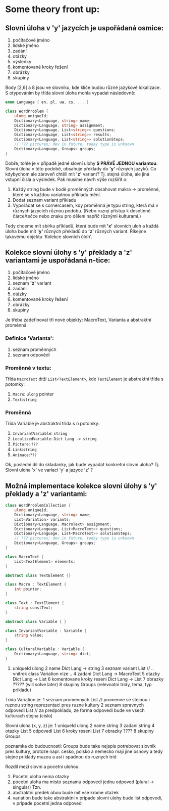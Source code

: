 ﻿# Some theory front up:

## Slovní úloha v 'y' jazycích je uspořádaná osmice:

1. počítačové jméno
2. lidské jméno
3. zadání
4. otázky
5. výsledky
6. komentované kroky řešení
7. obrázky
8. skupiny

Body [2,6] a 8 jsou ve slovníku, kde klíče budou různé jazykové lokalizace. S otypováním by třída slovní úloha mohla vypadat následovně:


```c#
enum Language { en, pl, ua, cs, ... }

class WordProblem {
	ulong uniqueId;
	Dictionary<Language, string> name;
	Dictionary<Language, string> assignment;
	Dictionary<Language, List<string>> questions;
	Dictionary<Language, List<string>> results;
	Dictionary<Language, List<string>> solutionSteps;
	// ??? pictures; dev in future, today type is unknown
	Dictionary<Language, Groups> groups;
}
```

Dobře, tohle je v případě jedné slovní ulohy **S PRÁVĚ JEDNOU variantou**. Slovní úloha v této podobě, obsahuje překlady do **'y'** různých jazyků. Co kdybychom ale zároveň chtěli mít **'z'** variant? Tj. stejná úloha, ale jiná vstupní čísla a výsledek. Pak musíme návrh výše rozšířit o:

1. Každý string bude v bodě proměnných obsahovat makra -> proměnné, které se s každou variatnou příkladu mění.
2. Dodat seznam variant příkladu
3. Vypořádat se s cornercasem, kdy proměnná je typu string, která má v různych jazycích různou podobu. (Nebo ruzný přístup k desetinné čárce/tečce nebo znaku pro dělení napříč různými kulturami.)

Tedy chceme mít sbírku příkladů, která bude mít **'x'** slovnich uloh a každá úloha bude mít **'y'** různých překladů do **'z'** různých variant. Říkejme takovému objektu 'Kolekce slovních úloh'.

## Kolekce slovní úlohy s 'y' překlady a 'z' variantami je uspořádaná n-tice:

1. počítačové jméno
2. lidské jméno
3. seznam **'z'** variant
4. zadání
5. otázky
6. komentované kroky řešení
7. obrázky
8. skupiny

Je třeba zadefinovat tři nové objekty: MacroText, Varianta a abstraktní proměnná. 

### Definice 'Varianta':

1. seznam proměnných 
2. seznam odpovědí

### Proměnné v textu: 

Třída ```MacroText``` drží ```List<TextElement>```, kde ```TextElement``` je abstraktni třída s potomky:

1. ```Macro```: ```ulong``` pointer
2. ```Text```:```string```

### Proměnná

Třída Variable je abstraktní třída s n potomky:

1. ```InvariantVariable```: ```string```
2. ```LocalizedVariable```: ```Dict Lang -> string```
3. ```Picture```: ```???```
4. ```Link```:```string```
5. ```Animace```:```???```

 Ok, posledni dil do skladanky, jak bude vypadat konkretni slovni uloha? 
 Tj. Slovni uloha 'x' ve variaci 'y' a jazyce 'z' ?

## Možná implementace kolekce slovní úlohy s 'y' překlady a 'z' variantami:

```c#
class WordProblemCollection {
	ulong uniqueId;
	Dictionary<Language, string> name;
	List<Variation> variants;
	Dictionary<Language, MacroText> assignment;
	Dictionary<Language, List<MacroText>> questions;
	Dictionary<Language, List<MacroText>> solutionSteps;
	// ??? pictures; dev in future, today type is unknown
	Dictionary<Language, Groups> groups;
}

class MacroText {
	List<TextElement> elements;
}

abstract class TextElement {}

class Macro : TextElement { 
	int pointer;
}

class Text : TextElement {
	string constText;
}

abstract class Variable { }

class InvariantVariable : Variable { 
	string value;
}

class CulturalVariable : Variable {
	Dictionary<Language, string> dict;
}
```



1. uniqueId                 ulong
 2 name Dict Lang -> string
 3 seznam variant               List<Variation> // .. vnitrek class Variation nize ..
 4 zadani Dict Lang -> MacroText
 5 otazky Dict Lang -> List<MacroText>
 6 komentovane kroky reseni Dict Lang -> List<MacroText>
 7 obrazky                  ????? (will solve later)
 8 skupiny Groups
   (relevnatni tridy, tema, typ prikladu)

 Trida Variation je:
 1 seznam promennych                List<Variable>				// promenne se stejnou i ruznou string reprezentaci pres ruzne kultury
 2 seznam spravnych odpovedi List<string>               // za predpokladu, ze forma odpovedi bude ve vsech kulturach stejna (cislo)







 Slovni uloha (x, y, z) je:
 1 uniqueId             ulong
 2 name                 string
 3 zadani                   string
 4 otazky List<string>
 5 odpovedi List<string>
 6 kroky reseni         List<string>
 7 obrazky              ????
 8 skupiny Groups

 poznamka do budoucnosti: Groups bude take nejspis potrebovat slovnik pres kultury, protoze napr. cesko, polsko a nemecko maji jine osnovy a tedy stejne priklady muzou a asi i spadnou do ruznych trid


 Rozdil mezi slovni a pocetni ulohou:
 1. Pocetni uloha nema otazky 
 2. pocetni uloha ma misto seznamu odpovedi jednu odpoved (plural -> singular)
 Tzn.
 1. abstraktni predek obou bude mit vse krome otazek
 2. variation bude take abstraktni v pripade slovni ulohy bude list odpovedi, v pripade pocetni jedna odpoved
